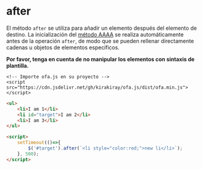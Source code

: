 # after

El método `after` se utiliza para añadir un elemento después del elemento de destino. La inicialización del [método AAAA]((../instance/dollar.md)) se realiza automáticamente antes de la operación `after`, de modo que se pueden rellenar directamente cadenas u objetos de elementos específicos.

**Por favor, tenga en cuenta de no manipular los elementos con sintaxis de plantilla.**

<html-viewer>

```
<!-- Importe ofa.js en su proyecto -->
<script src="https://cdn.jsdelivr.net/gh/kirakiray/ofa.js/dist/ofa.min.js"></script>
```

```html
<ul>
    <li>I am 1</li>
    <li id="target">I am 2</li>
    <li>I am 3</li>
</ul>

<script>
    setTimeout(()=>{
        $('#target').after(`<li style="color:red;">new li</li>`);
    }, 500);
</script>
```

</html-viewer>